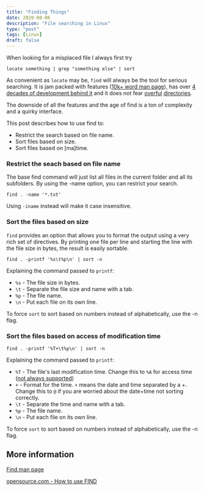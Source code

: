 ```yaml
---
title: "Finding Things"
date: 2020-08-06
description: "File searching in Linux"
type: "post"
tags: [Linux]
draft: false
---
```


When looking for a misplaced file I always first try
```
locate something | grep "something else" | sort
```

As convenient as `locate` may be, `find` will always be the tool for serious searching. It is jam packed with features ([10k+ word man page](https://man7.org/linux/man-pages/man1/find.1.html)), has over [4 decades of development behind it](https://en.wikipedia.org/wiki/Research_Unix) and it does not fear [overful](https://unix.stackexchange.com/questions/120077/the-ls-command-is-not-working-for-a-directory-with-a-huge-number-of-files) [directories](https://unix.stackexchange.com/questions/38955/argument-list-too-long-for-ls).

The downside of all the features and the age of find is a ton of complexity and a quirky interface.

This post describes how to use find to:

- Restrict the search based on file name.
- Sort files based on size.
- Sort files based on [ma]time.

### Restrict the seach based on file name

The base find command will just list all files in the current folder and all its subfolders. By using the -name option, you can restrict your search.

```
find . -name '*.txt'
```

Using `-iname` instead will make it case insensitive.

### Sort the files based on size

`find` provides an option that allows you to format the output using a very rich set of directives. By printing one file per line and starting the line with the file size in bytes, the result is easily sortable.

```
find . -printf '%s\t%p\n' | sort -n
```

Explaining the command passed to `printf`:

- `%s` - The file size in bytes.
- `\t` - Separate the file size and name with a tab.
- `%p` - The file name. 
- `\n` - Put each file on its own line.

To force `sort` to sort based on numbers instead of alphabetically, use the -n flag.

### Sort the files based on access of modification time

```
find . -printf '%T+\t%p\n' | sort -n
```

Explaining the command passed to `printf`:

- `%T` - The file's last modification time. Change this to `%A` for access time ([not always supported](https://www.linuxquestions.org/questions/linux-software-2/what-is-noatime-how-can-i-mount-a-partition-with-noatime-393617/))
- `+` - Format for the time. `+` means the date and time separated by a +. Change this to `@` if you are worried about the date+time not sorting correctly.
- `\t` - Separate the time and name with a tab.
- `%p` - The file name. 
- `\n` - Put each file on its own line.

To force `sort` to sort based on numbers instead of alphabetically, use the -n flag.

## More information

[Find man page](https://man7.org/linux/man-pages/man1/find.1.html)

[opensource.com - How to use FIND](https://opensource.com/article/18/4/how-use-find-linux)


